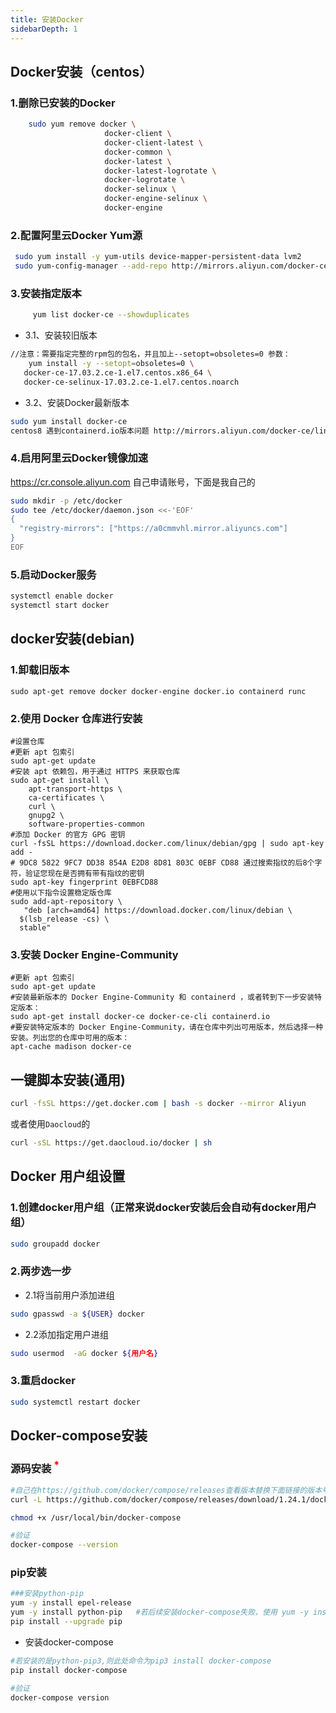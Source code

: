 ```yaml
---
title: 安装Docker
sidebarDepth: 1
---
```

## Docker安装（centos）
### 1.删除已安装的Docker

 ```bash
     sudo yum remove docker \
                      docker-client \
                      docker-client-latest \
                      docker-common \
                      docker-latest \
                      docker-latest-logrotate \
                      docker-logrotate \
                      docker-selinux \
                      docker-engine-selinux \
                      docker-engine
 ```

### 2.配置阿里云Docker Yum源

```bash
 sudo yum install -y yum-utils device-mapper-persistent-data lvm2
 sudo yum-config-manager --add-repo http://mirrors.aliyun.com/docker-ce/linux/centos/docker-ce.repo
```

### 3.安装指定版本

```bash
     yum list docker-ce --showduplicates
```

- 3.1、安装较旧版本  
 ```bash
 //注意：需要指定完整的rpm包的包名，并且加上--setopt=obsoletes=0 参数：
     yum install -y --setopt=obsoletes=0 \
    docker-ce-17.03.2.ce-1.el7.centos.x86_64 \
    docker-ce-selinux-17.03.2.ce-1.el7.centos.noarch
 ```
- 3.2、安装Docker最新版本

```bash
sudo yum install docker-ce
centos8 遇到containerd.io版本问题 http://mirrors.aliyun.com/docker-ce/linux/centos/7/x86_64/stable/Packages/ 手动下载安装
```
### 4.启用阿里云Docker镜像加速
https://cr.console.aliyun.com 自己申请账号，下面是我自己的
```bash
sudo mkdir -p /etc/docker
sudo tee /etc/docker/daemon.json <<-'EOF'
{
  "registry-mirrors": ["https://a0cmmvhl.mirror.aliyuncs.com"]
}
EOF
```
### 5.启动Docker服务
```bash
systemctl enable docker
systemctl start docker
```
## docker安装(debian)
### 1.卸载旧版本
```
sudo apt-get remove docker docker-engine docker.io containerd runc
```
### 2.使用 Docker 仓库进行安装
```
#设置仓库
#更新 apt 包索引
sudo apt-get update
#安装 apt 依赖包，用于通过 HTTPS 来获取仓库
sudo apt-get install \
    apt-transport-https \
    ca-certificates \
    curl \
    gnupg2 \
    software-properties-common
#添加 Docker 的官方 GPG 密钥
curl -fsSL https://download.docker.com/linux/debian/gpg | sudo apt-key add -
# 9DC8 5822 9FC7 DD38 854A E2D8 8D81 803C 0EBF CD88 通过搜索指纹的后8个字符，验证您现在是否拥有带有指纹的密钥
sudo apt-key fingerprint 0EBFCD88
#使用以下指令设置稳定版仓库
sudo add-apt-repository \
   "deb [arch=amd64] https://download.docker.com/linux/debian \
  $(lsb_release -cs) \
  stable"
```
### 3.安装 Docker Engine-Community
```
#更新 apt 包索引
sudo apt-get update
#安装最新版本的 Docker Engine-Community 和 containerd ，或者转到下一步安装特定版本：
sudo apt-get install docker-ce docker-ce-cli containerd.io
#要安装特定版本的 Docker Engine-Community，请在仓库中列出可用版本，然后选择一种安装。列出您的仓库中可用的版本：
apt-cache madison docker-ce
```



## 一键脚本安装(通用)

```bash
curl -fsSL https://get.docker.com | bash -s docker --mirror Aliyun
```

或者使用`Daocloud`的

```bash
curl -sSL https://get.daocloud.io/docker | sh
```



## Docker 用户组设置

### 1.创建docker用户组（正常来说docker安装后会自动有docker用户组）
```bash
sudo groupadd docker
```

### 2.两步选一步
- 2.1将当前用户添加进组
```bash
sudo gpasswd -a ${USER} docker
```
- 2.2添加指定用户进组
```bash
sudo usermod  -aG docker ${用户名}
```
### 3.重启docker
```bash
sudo systemctl restart docker
```

## Docker-compose安装
### 源码安装 <sup><font color="red" size="3">*</font></sup>
```bash
#自己在https://github.com/docker/compose/releases查看版本替换下面链接的版本号
curl -L https://github.com/docker/compose/releases/download/1.24.1/docker-compose-`uname -s`-`uname -m` > /usr/local/bin/docker-compose

chmod +x /usr/local/bin/docker-compose

#验证
docker-compose --version
```

### pip安装
```bash
###安装python-pip
yum -y install epel-release
yum -y install python-pip   #若后续安装docker-compose失败，使用 yum -y install python3-pip
pip install --upgrade pip
```

- 安装docker-compose
```bash
#若安装的是python-pip3,则此处命令为pip3 install docker-compose
pip install docker-compose 

#验证
docker-compose version
```


